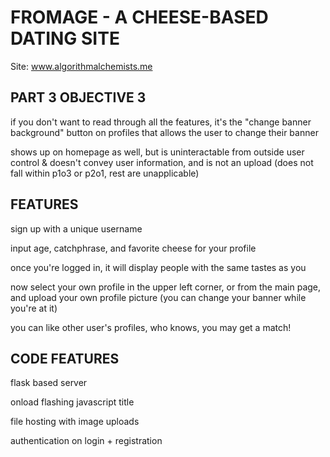 # FROMAGE - A CHEESE-BASED DATING SITE

Site: www.algorithmalchemists.me

## PART 3 OBJECTIVE 3
if you don't want to read through all the features, it's the "change banner background" button on profiles that allows the user to change their banner

shows up on homepage as well, but is uninteractable from outside user control & doesn't convey user information, and is not an upload (does not fall within p1o3 or p2o1, rest are unapplicable)

## FEATURES

sign up with a unique username 

input age, catchphrase, and favorite cheese for your profile

once you're logged in, it will display people with the same tastes as you

now select your own profile in the upper left corner, or from the main page, and upload your own profile picture (you can change your banner while you're at it)

you can like other user's profiles, who knows, you may get a match!

## CODE FEATURES

flask based server 

onload flashing javascript title

file hosting with image uploads

authentication on login + registration





  
